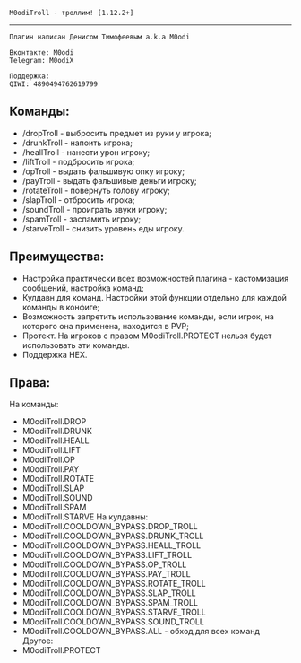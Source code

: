 ```
M0odiTroll - троллим! [1.12.2+]
``` 
---
```
Плагин написан Денисом Тимофеевым a.k.a M0odi

Вконтакте: M0odi
Telegram: M0odiX

Поддержка: 
QIWI: 4890494762619799
```

## Команды:
* /dropTroll - выбросить предмет из руки у игрока;
* /drunkTroll - напоить игрока;
* /heallTroll - нанести урон игроку;
* /liftTroll - подбросить игрока;
* /opTroll - выдать фальшивую опку игроку;
* /payTroll - выдать фальшивые деньги игроку;
* /rotateTroll - повернуть голову игроку;
* /slapTroll - отбросить игрока;
* /soundTroll - проиграть звуки игроку;
* /spamTroll - заспамить игроку;
* /starveTroll - снизить уровень еды игроку.

## Преимущества:
* Настройка практически всех возможностей плагина - кастомизация сообщений, настройка команд;
* Кулдавн для команд. Настройки этой функции отдельно для каждой команды в конфиге;
* Возможность запретить использование команды, если игрок, на которого она применена, находится в PVP;
* Протект. На игроков с правом M0odiTroll.PROTECT нельзя будет использовать эти команды.
* Поддержка HEX.

## Права:
  На команды:
* M0odiTroll.DROP
* M0odiTroll.DRUNK
* M0odiTroll.HEALL
* M0odiTroll.LIFT
* M0odiTroll.OP
* M0odiTroll.PAY
* M0odiTroll.ROTATE
* M0odiTroll.SLAP
* M0odiTroll.SOUND
* M0odiTroll.SPAM
* M0odiTroll.STARVE
  На кулдавны: 
* M0odiTroll.COOLDOWN_BYPASS.DROP_TROLL
* M0odiTroll.COOLDOWN_BYPASS.DRUNK_TROLL
* M0odiTroll.COOLDOWN_BYPASS.HEALL_TROLL
* M0odiTroll.COOLDOWN_BYPASS.LIFT_TROLL
* M0odiTroll.COOLDOWN_BYPASS.OP_TROLL
* M0odiTroll.COOLDOWN_BYPASS.PAY_TROLL
* M0odiTroll.COOLDOWN_BYPASS.ROTATE_TROLL
* M0odiTroll.COOLDOWN_BYPASS.SLAP_TROLL
* M0odiTroll.COOLDOWN_BYPASS.SPAM_TROLL
* M0odiTroll.COOLDOWN_BYPASS.STARVE_TROLL
* M0odiTroll.COOLDOWN_BYPASS.SOUND_TROLL
* M0odiTroll.COOLDOWN_BYPASS.ALL - обход для всех команд
  Другое:
* M0odiTroll.PROTECT
